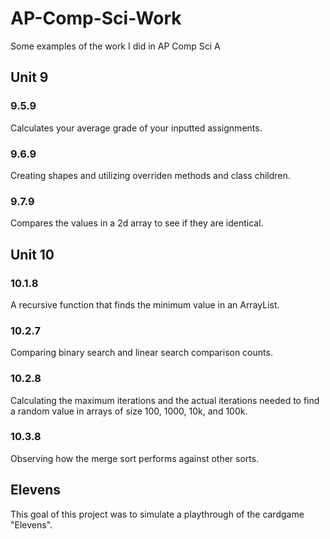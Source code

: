 # AP-Comp-Sci-Work
Some examples of the work I did in AP Comp Sci A

## Unit 9 

### 9.5.9
Calculates your average grade of your inputted assignments. 

### 9.6.9
Creating shapes and utilizing overriden methods and class children. 

### 9.7.9
Compares the values in a 2d array to see if they are identical. 

## Unit 10

### 10.1.8
A recursive function that finds the minimum value in an ArrayList.

### 10.2.7
Comparing binary search and linear search comparison counts.

### 10.2.8
Calculating the maximum iterations and the actual iterations needed to find a random value in arrays of size 100, 1000, 10k, and 100k.

### 10.3.8
Observing how the merge sort performs against other sorts.

## Elevens
This goal of this project was to simulate a playthrough of the cardgame "Elevens". 
